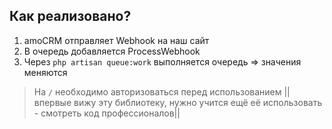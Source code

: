 ## Как реализовано?
1. amoCRM отправляет Webhook на наш сайт
2. В очередь добавляется ProcessWebhook
3. Через `php artisan queue:work` выполняется очередь => значения меняются

> На `/` необходимо авторизоваться перед использованием
||впервые вижу эту библиотеку, нужно учится ещё её использовать - смотреть код профессионалов||

